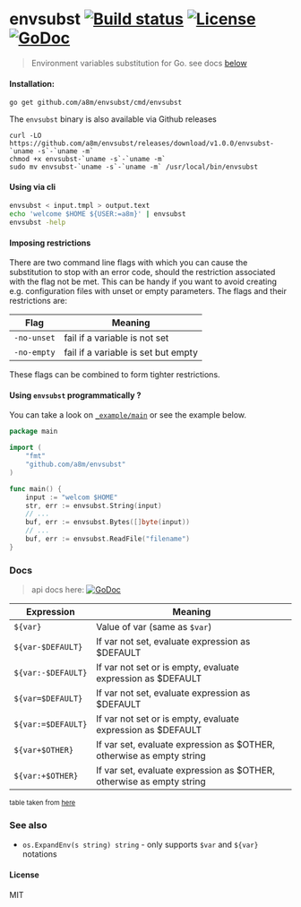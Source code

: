 # envsubst [![Build status][travis-image]][travis-url] [![License][license-image]][license-url] [![GoDoc][godoc-img]][godoc-url]
> Environment variables substitution for Go. see docs [below](#docs)

#### Installation:
```console
go get github.com/a8m/envsubst/cmd/envsubst
```

The `envsubst` binary is also available via Github releases
```console
curl -LO  https://github.com/a8m/envsubst/releases/download/v1.0.0/envsubst-`uname -s`-`uname -m`
chmod +x envsubst-`uname -s`-`uname -m`
sudo mv envsubst-`uname -s`-`uname -m` /usr/local/bin/envsubst
```



#### Using via cli
```sh
envsubst < input.tmpl > output.text
echo 'welcome $HOME ${USER:=a8m}' | envsubst
envsubst -help
```

#### Imposing restrictions
There are two command line flags with which you can cause the substitution to stop with an error code, should the restriction associated with the flag not be met. This can be handy if you want to avoid creating e.g. configuration files with unset or empty parameters. The flags and their restrictions are: 

|__Flag__     | __Meaning__    |
| ------------| -------------- |
|`-no-unset`  | fail if a variable is not set
|`-no-empty`  | fail if a variable is set but empty

These flags can be combined to form tighter restrictions. 

#### Using `envsubst` programmatically ?
You can take a look on [`_example/main`](https://github.com/a8m/envsubst/blob/master/_example/main.go) or see the example below.
```go
package main

import (
	"fmt"
	"github.com/a8m/envsubst"
)

func main() {
    input := "welcom $HOME"
    str, err := envsubst.String(input)
    // ...
    buf, err := envsubst.Bytes([]byte(input))
    // ...
    buf, err := envsubst.ReadFile("filename")
}
```
### Docs
> api docs here: [![GoDoc][godoc-img]][godoc-url]

|__Expression__     | __Meaning__    |
| ----------------- | -------------- |
|`${var}`	   | Value of var (same as `$var`)
|`${var-$DEFAULT}`  | If var not set, evaluate expression as $DEFAULT
|`${var:-$DEFAULT}` | If var not set or is empty, evaluate expression as $DEFAULT
|`${var=$DEFAULT}`  | If var not set, evaluate expression as $DEFAULT
|`${var:=$DEFAULT}` | If var not set or is empty, evaluate expression as $DEFAULT
|`${var+$OTHER}`	   | If var set, evaluate expression as $OTHER, otherwise as empty string
|`${var:+$OTHER}`   | If var set, evaluate expression as $OTHER, otherwise as empty string
<sub>table taken from [here](http://www.tldp.org/LDP/abs/html/refcards.html#AEN22728)</sub>

### See also

* `os.ExpandEnv(s string) string` - only supports `$var` and `${var}` notations

#### License
MIT

[godoc-url]: https://godoc.org/github.com/a8m/envsubst
[godoc-img]: https://img.shields.io/badge/godoc-reference-blue.svg?style=flat-square
[license-image]: https://img.shields.io/badge/license-MIT-blue.svg?style=flat-square
[license-url]: LICENSE
[travis-image]: https://img.shields.io/travis/a8m/envsubst.svg?style=flat-square
[travis-url]: https://travis-ci.org/a8m/envsubst

